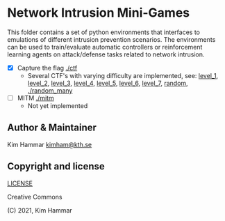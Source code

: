 # Network Intrusion Mini-Games

This folder contains a set of python environments that interfaces to emulations of different intrusion prevention scenarios. The environments 
can be used to train/evaluate automatic controllers or reinforcement learning agents on
attack/defense tasks related to network intrusion. 


- [x] Capture the flag [./ctf](./ctf)
    - Several CTF's with varying difficulty are implemented, see: [level_1](./ctf/001/level_1), [level_2](./ctf/001/level_2), [level_3](./ctf/001/level_3), [level_4](./ctf/001/level_4), [level_5](./ctf/001/level_5), [level_6](./ctf/001/level_6), [level_7](./ctf/001/level_7), [random](./ctf/001/random), [./random_many](./ctf/001/random_many)
- [ ] MITM [./mitm](./mitm)
    - Not yet implemented                                                                       

## Author & Maintainer

Kim Hammar <kimham@kth.se>

## Copyright and license

[LICENSE](../../../LICENSE.md)

Creative Commons

(C) 2021, Kim Hammar